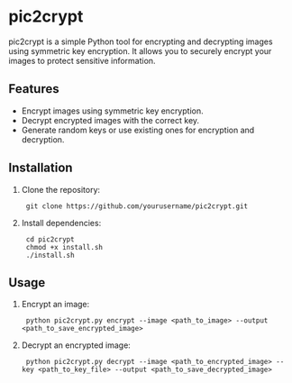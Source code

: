 # pic2crypt

pic2crypt is a simple Python tool for encrypting and decrypting images using symmetric key encryption. It allows you to securely encrypt your images to protect sensitive information.

## Features

- Encrypt images using symmetric key encryption.
- Decrypt encrypted images with the correct key.
- Generate random keys or use existing ones for encryption and decryption.

## Installation

1. Clone the repository:

        git clone https://github.com/yourusername/pic2crypt.git


2. Install dependencies:

        cd pic2crypt
        chmod +x install.sh
        ./install.sh

## Usage

1. Encrypt an image:

        python pic2crypt.py encrypt --image <path_to_image> --output <path_to_save_encrypted_image>

2. Decrypt an encrypted image:

        python pic2crypt.py decrypt --image <path_to_encrypted_image> --key <path_to_key_file> --output <path_to_save_decrypted_image>


